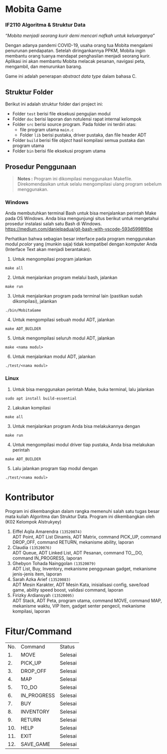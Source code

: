 # Mobita Game

### 	IF2110 Algoritma & Struktur Data

*“Mobita menjadi seorang kurir demi mencari nafkah untuk keluarganya”*

Dengan adanya pandemi COVID-19, usaha orang tua Mobita mengalami penurunan pendapatan. Setelah diringankannya PPKM, Mobita ingin membantu orang tuanya mendapat penghasilan menjadi seorang kurir. Aplikasi ini akan membantu Mobita melacak pesanan, navigasi peta, mengambil, dan menurunkan barang.

Game ini adalah penerapan *abstract data type* dalam bahasa C. 



## Struktur Folder
Berikut ini adalah struktur folder dari project ini:
* Folder `test` berisi file eksekusi pengujian modul
* Folder `doc` berisi laporan dan notulensi rapat internal kelompok
* Folder `src` berisi source program. Pada folder ini terdiri atas:
  * file program utama `main.c`
  * Folder `lib` berisi pustaka, driver pustaka, dan file header ADT
* Folder `build` berisi file *object* hasil kompilasi semua pustaka dan program utama
* Folder `bin` berisi file eksekusi program utama


## Prosedur Penggunaan
> <b>Notes :</b> 
> Program ini dikompilasi menggunakan Makefile. Direkomendasikan untuk selalu mengompilasi ulang program sebelum menggunakan.


### **Windows**
Anda membutuhkan terminal Bash untuk bisa menjalankan perintah Make pada OS Windows. Anda bisa mengunjungi situs berikut untuk mengetahui prosedur instalasi salah satu Bash di Windows.
 https://medium.com/danielpadua/git-bash-with-vscode-593d5998f6be

Perhatikan bahwa sebagian besar interface pada program menggunakan modul *pcolor* yang (munkin saja) tidak kompatibel dengan komputer Anda (Interface Text akan menjadi berantakan).

1. Untuk mengompilasi program jalankan
```
make all
```
2. Untuk menjalankan program melalui bash, jalankan
```
make run
```
3. Untuk menjalankan program pada terminal lain (pastikan sudah dikompilasi), jalankan
```
./bin/MobitaGame
```
4. Untuk mengompilasi sebuah modul ADT, jalankan
```
make ADT_BUILDER
```
5. Untuk mengompilasi seluruh modul ADT, jalankan
```
make <nama modul>
```
6. Untuk menjalankan modul ADT, jalankan
```
./test/<nama modul>
```

### **Linux**
1. Untuk bisa menggunakan perintah Make, buka terminal, lalu jalankan
```
sudo apt install build-essential
```
2. Lakukan kompilasi
```
make all
```
3. Untuk menjalankan program Anda bisa melakukannya dengan
```
make run   
```
4. Untuk mengompilasi modul driver tiap pustaka, Anda bisa melakukan perintah
```
make ADT_BUILDER
```
5. Lalu jalankan program tiap modul dengan
```
./test/<nama modul>
```

# Kontributor
Program ini dikembangkan dalam rangka memenuhi salah satu tugas besar mata kuliah Algoritma dan Struktur Data. Program ini dikembangkan oleh (K02 Kelompok Alstrukyey)
1. Eiffel Aqila Amarendra `(13520074)`<br>
ADT Point, ADT List Dinamis, ADT Matrix, command PICK_UP, command DROP_OFF, command RETURN, mekanisme ability, laporan
2. Claudia `(13520076)`<br>
ADT Queue, ADT Linked List, ADT Pesanan, command TO__DO, command IN_PROGRESS, laporan
3. Ghebyon Tohada Nainggolan `(13520079)`<br>
ADT List, Buy, Inventory, mekanisme penggunaan gadget, mekanisme jenis-jenis item, laporan
4. Sarah Azka Arief `(13520083)`<br>
ADT Mesin Karakter, ADT Mesin Kata, inisialisasi config, save/load game, ability speed boost, validasi command, laporan
5. Firizky Ardiansyah `(13520095)`<br>
ADT Stack, ADT Peta, program utama, command MOVE, command MAP, mekanisme waktu, VIP Item, gadget senter pengecil, mekanisme kompilasi, laporan

# Fitur/Command

<table>
<tr><td>No.</td><td>Command</td><td>Status</td></tr>
<tr><td>1.</td><td>MOVE</td><td>Selesai</td></tr>
<tr><td>2.</td><td>PICK_UP</td><td>Selesai</td></tr>
<tr><td>3.</td><td>DROP_OFF</td><td>Selesai</td></tr>
<tr><td>4.</td><td>MAP</td><td>Selesai</td></tr>
<tr><td>5.</td><td>TO_DO</td><td>Selesai</td></tr>
<tr><td>6.</td><td>IN_PROGRESS</td><td>Selesai</td></tr>
<tr><td>7.</td><td>BUY</td><td>Selesai</td></tr>
<tr><td>8.</td><td>INVENTORY</td><td>Selesai</td></tr>
<tr><td>9.</td><td>RETURN</td><td>Selesai</td></tr>
<tr><td>10.</td><td>HELP</td><td>Selesai</td></tr>
<tr><td>11.</td><td>EXIT</td><td>Selesai</td></tr>
<tr><td>12.</td><td>SAVE_GAME</td><td>Selesai</td></tr>
</table>
